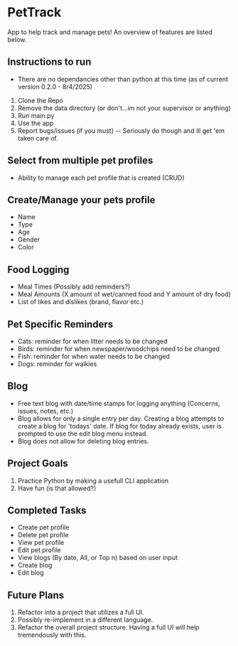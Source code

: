 # PetTrack
App to help track and manage pets! An overview of features are listed below.

## Instructions to run
- There are no dependancies other than python at this time (as of current version 0.2.0 - 8/4/2025)
1. Clone the Repo
2. Remove the data directory (or don't...im not your supervisor or anything)
3. Run main.py
4. Use the app
5. Report bugs/issues (if you must) -- Seriously do though and ill get 'em taken care of.

## Select from multiple pet profiles
 - Ability to manage each pet profile that is created (CRUD)

## Create/Manage your pets profile
- Name
- Type
- Age
- Gender
- Color

## Food Logging
- Meal Times (Possibly add reminders?)
- Meal Amounts (X amount of wet/canned food and Y amount of dry food)
- List of likes and dislikes (brand, flavor etc.)

## Pet Specific Reminders
- Cats: reminder for when litter needs to be changed
- Birds: reminder for when newspaper/woodchips need to be changed
- Fish: reminder for when water needs to be changed
- Dogs: reminder for walkies

## Blog
- Free text blog with date/time stamps for logging anything (Concerns, issues, notes, etc.)
- Blog allows for only a single entry per day. Creating a blog attempts to create a blog for 'todays' date. If blog for today already exists, user is prompted to use the edit blog menu instead.
- Blog does not allow for deleting blog entries.

## Project Goals
1. Practice Python by making a usefull CLI application
2. Have fun (is that allowed?)

## Completed Tasks
- Create pet profile
- Delete pet profile
- View pet profile
- Edit pet profile
- View blogs (By date, All, or Top n) based on user input
- Create blog
- Edit blog

## Future Plans
1. Refactor into a project that utilizes a full UI.
2. Possibly re-implement in a different language.
3. Refactor the overall project structure. Having a full UI will help tremendously with this.